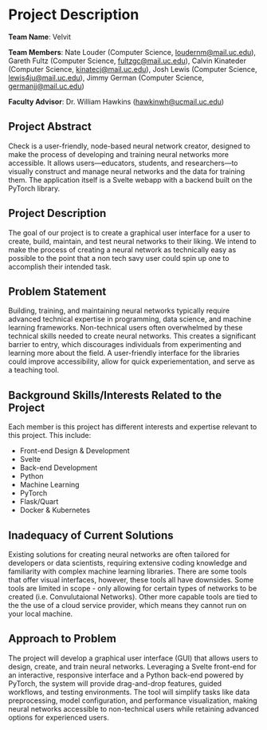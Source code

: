 # Project Description

**Team Name**: Velvit

**Team Members**: Nate Louder (Computer Science, loudernm@mail.uc.edu), Gareth Fultz (Computer Science, fultzgc@mail.uc.edu), Calvin Kinateder (Computer Science, kinatecj@mail.uc.edu), Josh Lewis (Computer Science, lewis4ju@mail.uc.edu),  Jimmy German (Computer Science, germanjj@mail.uc.edu)

**Faculty Advisor**: Dr. William Hawkins (hawkinwh@ucmail.uc.edu)

## Project Abstract

Check is a user-friendly, node-based neural network creator, designed to make the process of developing and training neural networks more accessible. It allows users—educators, students, and researchers—to visually construct and manage neural networks and the data for training them. The application itself is a Svelte webapp with a backend built on the PyTorch library.

## Project Description

The goal of our project is to create a graphical user interface for a user to create, build, maintain, and test neural networks to their liking. We intend to make the process of creating a neural network as technically easy as possible to the point that a non tech savy user could spin up one to accomplish their intended task.

## Problem Statement

Building, training, and maintaining neural networks typically require advanced technical expertise in programming, data science, and machine learning frameworks. Non-technical users often overwhelmed by these technical skills needed to create neural networks. This creates a significant barrier to entry, which discourages individuals from experimenting and learning more about the field. A user-friendly interface for the libraries could improve accessibility, allow for quick experiementation, and serve as a teaching tool.

## Background Skills/Interests Related to the Project

Each member is this project has different interests and expertise relevant to this project. This include:

- Front-end Design & Development
- Svelte
- Back-end Development
- Python
- Machine Learning
- PyTorch
- Flask/Quart
- Docker & Kubernetes

## Inadequacy of Current Solutions

Existing solutions for creating  neural networks are often tailored for developers or data scientists, requiring extensive coding knowledge and familiarity with complex machine learning libraries. There are some tools that offer visual interfaces, however, these tools all have downsides. Some tools are limited in scope - only allowing for certain types of networks to be created (i.e. Convulutaional Networks). Other more capable tools are tied to the the use of a cloud service provider, which means they cannot run on your local machine.

## Approach to Problem

The project will develop a graphical user interface (GUI) that allows users to design, create, and train neural networks. Leveraging a Svelte front-end for an interactive, responsive interface and a Python back-end powered by PyTorch, the system will provide drag-and-drop features, guided workflows, and testing environments. The tool will simplify tasks like data preprocessing, model configuration, and performance visualization, making neural networks accessible to non-technical users while retaining advanced options for experienced users.
